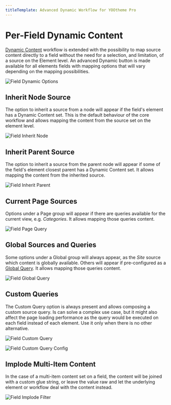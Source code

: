 ```yaml
---
titleTemplate: Advanced Dynamic Workflow for YOOtheme Pro
---
```


# Per-Field Dynamic Content

[Dynamic Content](https://yootheme.com/support/yootheme-pro/joomla/dynamic-content) workflow is extended with the possibility to map source content directly to a field without the need for a selection, and limitation, of a source on the Element level. An advanced Dynamic button is made available for all elements fields with mapping options that will vary depending on the mapping possibilities.

![Field Dynamic Options](./assets/field-dynamic-options.webp)

## Inherit Node Source

The option to inherit a source from a node will appear if the field's element has a Dynamic Content set. This is the default behaviour of the core workflow and allows mapping the content from the source set on the element level.

![Field Inherit Node](./assets/field-inherit-node.webp)

## Inherit Parent Source

The option to inherit a source from the parent node will appear if some of the field's element closest parent has a Dynamic Content set. It allows mapping the content from the inherited source.

![Field Inherit Parent](./assets/field-inherit-parent.webp)

## Current Page Sources

Options under a Page group will appear if there are queries available for the current view, e.g. _Categories_. It allows mapping those queries content.

![Field Page Query](./assets/field-page-query.webp)

## Global Sources and Queries

Some options under a Global group will always appear, as the _Site_ source which content is globally available. Others will appear if pre-configured as a [Global Query](./global-queries). It allows mapping those queries content.

![Field Global Query](./assets/field-global-query.webp)

## Custom Queries

The Custom Query option is always present and allows composing a custom source query. Is can solve a complex use case, but it might also affect the page loading performance as the query would be executed on each field instead of each element. Use it only when there is no other alternative.

![Field Custom Query](./assets/field-custom-query.webp)

![Field Custom Query Config](./assets/field-custom-query-config.webp)

## Implode Multi-Item Content

In the case of a multi-item content set on a field, the content will be joined with a custom glue string, or leave the value raw and let the underlying element or workflow deal with the content instead.

![Field Implode Filter](./assets/field-filter-implode.webp)
